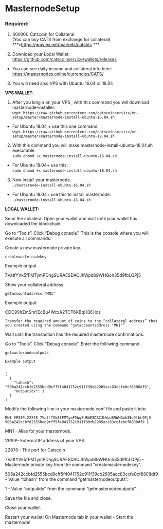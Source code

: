 # MasternodeSetup

### Required:

1. 400000 Catscoin for Collateral <br>
(You can buy CATS from exchange for collateral) <br>
***•https://graviex.net/markets/catsbtc ***

2. Download your Local Wallet: https://github.com/catscoinservice/wallets/releases

- You can see daily income and collateral info here: https://masternodes.online/currencies/CATS/

3. You will need also VPS with Ubuntu 16.04 or 18.04

**VPS WALLET:**

1. After you longin on your VPS , with this command you will download masternode-installer.   
`wget https://raw.githubusercontent.com/catscoinservice/mn-setup/master/masternode-install-ubuntu-16.04.sh`  
- For Ubuntu 18.04 + use this one command   
`wget https://raw.githubusercontent.com/catscoinservice/mn-setup/master/masternode-install-ubuntu-18.04.sh` 

2. With this command you will make masternode-install-ubuntu-16.04.sh executable.  
`sudo chmod +x masternode-install-ubuntu-16.04.sh` <br>

- For Ubuntu 18.04+ use this: <br>
`sudo chmod +x masternode-install-ubuntu-18.04.sh` <br>

3. Now install your masternode.  
`./masternode-install-ubuntu-16.04.sh`

- For Ubuntu 18.04+ use this to install masternode: <br>
`./masternode-install-ubuntu-18.04.sh`



**LOCAL WALLET:**

Send the collateral
Open your wallet and wait until your wallet has downloaded the blockchain.

Go to “Tools”.
Click “Debug console”.
This is the console where you will execute all commands.

Create a new masternode private key.

```
createmasternodekey
```

Example output

7VatfYVk5fFMTymPDhgSURAESDACJhWpd89WHGoh35d9fbLQPj5

Show your collateral address.
```
getaccountaddress "MN1"
```

Example output

CDC99hZmSmYEcBu4WcxA2TCT6KBqHB6Hos
```
Transfer the required amount of coins to the “collateral address” that you created using the command “getaccountaddress "MN1"”.
```
Wait until the transaction has the required masternode confirmations.

Go to “Tools”.
Click “Debug console”.
Enter the following command.
```
getmasternodeoutputs
```
```
Example output


[
  {
    "txhash": "506a242ccbfd2555bcd9cff5f4041752c911f39cb2905acc83ccfe0cf8808df9",
    "outputidx": 1
  }
]
```

Modify the following line in your masternode.conf file and paste it into:
```
MN1 VPSIP:22878 7VatfYVk5fFMTymPDhgSURAESDACJhWpd89WHGoh35d9fbLQPj5 506a242ccbfd2555bcd9cff5f4041752c911f39cb2905acc83ccfe0cf8808df9 1
```
MN1 - Alias for your masternode.

VPSIP- External IP address of your VPS.

22878 - The port for Catscoin

7VatfYVk5fFMTymPDhgSURAESDACJhWpd89WHGoh35d9fbLQPj5 - Masternode private key from the command “createmasternodekey”.

506a242ccbfd2555bcd9cff5f4041752c911f39cb2905acc83ccfe0cf8808df9 - Value “txhash” from the command “getmasternodeoutputs”.

1 - Value “outputidx” from the command “getmasternodeoutputs”.


Save the file and close.

Close your wallet.

Restart your wallet! 
On Masternode tab in your wallet - Start the masternode! 

